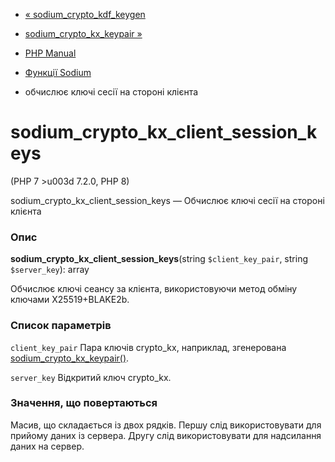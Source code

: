 - [« sodium_crypto_kdf_keygen](function.sodium-crypto-kdf-keygen.md)
- [sodium_crypto_kx_keypair »](function.sodium-crypto-kx-keypair.md)

- [PHP Manual](index.md)
- [Функції Sodium](ref.sodium.md)
- обчислює ключі сесії на стороні клієнта

# sodium_crypto_kx_client_session_keys

(PHP 7 \>u003d 7.2.0, PHP 8)

sodium_crypto_kx_client_session_keys — Обчислює ключі сесії на стороні
клієнта

### Опис

**sodium_crypto_kx_client_session_keys**(string `$client_key_pair`,
string `$server_key`): array

Обчислює ключі сеансу за клієнта, використовуючи метод обміну
ключами X25519+BLAKE2b.

### Список параметрів

`client_key_pair`
Пара ключів crypto_kx, наприклад, згенерована
[sodium_crypto_kx_keypair()](function.sodium-crypto-kx-keypair.md).

`server_key`
Відкритий ключ crypto_kx.

### Значення, що повертаються

Масив, що складається із двох рядків. Першу слід використовувати для прийому
даних із сервера. Другу слід використовувати для надсилання даних на
сервер.
